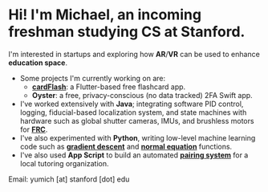 # Hi! I'm Michael, an incoming freshman studying CS at Stanford.
I'm interested in startups and exploring how **AR**/**VR** can be used to enhance **education space**.
 
- Some projects I'm currently working on are:
  - **[cardFlash](https://github.com/amichaelyu/cardFlash)**: a Flutter-based free flashcard app.
  - **Oyster**: a free, privacy-conscious (no data tracked) 2FA Swift app.
- I've worked extensively with **Java**; integrating software PID control, logging, fiducial-based localization system, and state machines with hardware such as global shutter cameras, IMUs, and brushless motors for **[FRC](https://github.com/pittsfordrobotics/ChargedUp2023/tree/master)**.
- I've also experimented with **Python**, writing low-level machine learning code such as **[gradient descent](https://github.com/amichaelyu/gradiant-decent)** and **[normal equation](https://github.com/amichaelyu/normal-equation)** functions.
- I've also used **App Script** to build an automated **[pairing system](https://github.com/amichaelyu/RPT-pairing)** for a local tutoring organization.

Email: yumich [at] stanford [dot] edu
